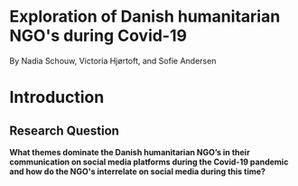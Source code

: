 # Exploration of Danish humanitarian NGO's during Covid-19

By Nadia Schouw, Victoria Hjørtoft, and Sofie Andersen

# Introduction

## Research Question

**What themes dominate the Danish humanitarian NGO’s in their communication on social media platforms during the Covid-19 pandemic and how do the NGO's interrelate on social media during this time?**



